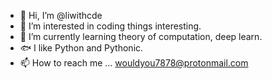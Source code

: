 - 👋 Hi, I’m @liwithcde
- 👀 I’m interested in coding things interesting.
- 🌱 I’m currently learning theory of computation, deep learn.
- 🐟 I like Python and Pythonic.
- 📫 How to reach me ... wouldyou7878@protonmail.com

<!---
liwithcde/liwithcde is a ✨ special ✨ repository because its `README.md` (this file) appears on your GitHub profile.
You can click the Preview link to take a look at your changes.
--->
